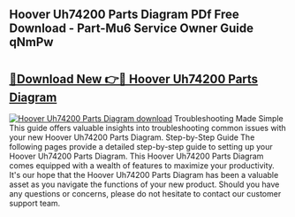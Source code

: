 ## Hoover Uh74200 Parts Diagram PDf Free Download - Part-Mu6 Service Owner Guide qNmPw

# <h2><a href="http://dfkek1.blite.top/?on=Hoover+Uh74200+Parts+Diagram">🔗Download New 👉🔴 Hoover Uh74200 Parts Diagram</a></h2>

[![Hoover Uh74200 Parts Diagram download](https://i.imgur.com/lujVjoI.png)](http://dfkek1.blite.top/?on=Hoover+Uh74200+Parts+Diagram)
Troubleshooting Made Simple This guide offers valuable insights into troubleshooting common issues with your new Hoover Uh74200 Parts Diagram. Step-by-Step Guide The following pages provide a detailed step-by-step guide to setting up your Hoover Uh74200 Parts Diagram. This Hoover Uh74200 Parts Diagram comes equipped with a wealth of features to maximize your productivity. It's our hope that the Hoover Uh74200 Parts Diagram has been a valuable asset as you navigate the functions of your new product. Should you have any questions or concerns, please do not hesitate to contact our customer support team.
